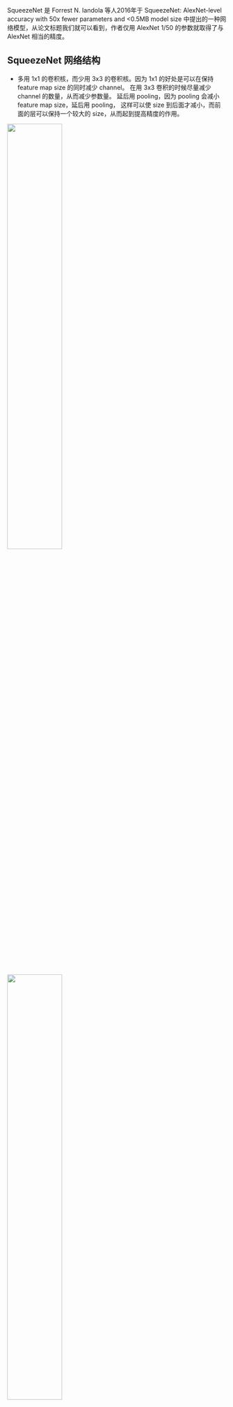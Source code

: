 SqueezeNet 是 Forrest N. Iandola 等人2016年于 SqueezeNet: AlexNet-level accuracy with 50x fewer parameters and <0.5MB model size 中提出的一种网络模型，从论文标题我们就可以看到，作者仅用 AlexNet 1/50 的参数就取得了与 AlexNet 相当的精度。

## SqueezeNet 网络结构

- 多用 1x1 的卷积核，而少用 3x3 的卷积核。因为 1x1 的好处是可以在保持 feature map size 的同时减少 channel。
在用 3x3 卷积的时候尽量减少 channel 的数量，从而减少参数量。
延后用 pooling，因为 pooling 会减小 feature map size，延后用 pooling， 这样可以使 size 到后面才减小，而前面的层可以保持一个较大的 size，从而起到提高精度的作用。

<img src=https://s2.loli.net/2024/05/08/2SDOkNIYF1ewB5R.png width='50%'>


<img src=https://s2.loli.net/2024/05/08/XIlaTGs7qYobVNO.png width='50%'>